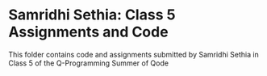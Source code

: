 # Samridhi Sethia: Class 5 Assignments and Code
This folder contains code and assignments submitted by Samridhi Sethia in Class 5 of the Q-Programming Summer of Qode